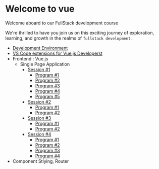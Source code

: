# Welcome to vue

Welcome aboard to our FullStack development course

We're thrilled to have you join us on this exciting journey of exploration, learning, and growth in the realms of `fullstack development`.

- [Development Environment](/development_environment.md)
- [VS Code extensions for Vue.js Developerst](/vscode_extensions.md)
- Frontend : Vue.js 
  - Single Page Application
    - [Session #1](/Frontend/SPA/S1/guide.md)
      - [Program #1](/Frontend/SPA/S1/pro01/index.html)
      - [Program #2](/Frontend/SPA/S1/pro02/index.html)
      - [Program #3](/Frontend/SPA/S1/pro03/index.html)
      - [Program #4](/Frontend/SPA/S1/pro04/index.html)
      - [Program #5](/Frontend/SPA/S1/pro05/index.html)
    - [Session #2](/Frontend/SPA/S2/guide.md)
      - [Program #1](/Frontend/SPA/S2/pro01/index.html)
      - [Program #2](/Frontend/SPA/S2/pro02/todolist_template.html)
    - [Session #3](/Frontend/SPA/S3/guide.md)
      - [Program #1](/Frontend/SPA/S3/pro01/index.html)
      - [Program #2](/Frontend/SPA/S3/pro02/index.html)
    - [Session #4](/Frontend/SPA/S4/guide.md)
      - [Program #1](/Frontend/SPA/S4/pro01/public/index.html)
      - [Program #2](/Frontend/SPA/S4/pro02/public/index.html)
      - [Program #3](/Frontend/SPA/S4/pro03/public/index.html)
      - [Program #4](/Frontend/SPA/S4/pro04/public/index.html)
- Component Stlying, Router
